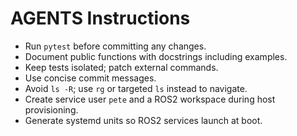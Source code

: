 # AGENTS Instructions

- Run `pytest` before committing any changes.
- Document public functions with docstrings including examples.
- Keep tests isolated; patch external commands.
- Use concise commit messages.
- Avoid `ls -R`; use `rg` or targeted `ls` instead to navigate.
- Create service user `pete` and a ROS2 workspace during host provisioning.
- Generate systemd units so ROS2 services launch at boot.
